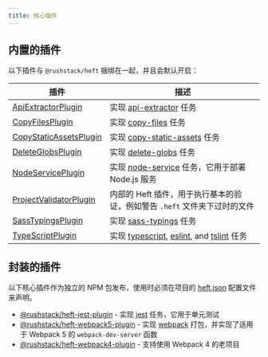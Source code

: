 ```yaml
---
title: 核心插件
---
```


## 内置的插件

以下插件与 `@rushstack/heft` 捆绑在一起，并且会默认开启：

| 插件                                                                                                                                    | 描述                                                                                                           |
| --------------------------------------------------------------------------------------------------------------------------------------- | -------------------------------------------------------------------------------------------------------------- |
| [ApiExtractorPlugin](https://github.com/microsoft/rushstack/blob/master/apps/heft/src/plugins/ApiExtractorPlugin/ApiExtractorPlugin.ts) | 实现 [api-extractor](../tasks/api-extractor.md) 任务                                                           |
| [CopyFilesPlugin](https://github.com/microsoft/rushstack/blob/master/apps/heft/src/plugins/CopyFilesPlugin.ts)                          | 实现 [copy-files](../tasks/copy-files.md) 任务                                                                 |
| [CopyStaticAssetsPlugin](https://github.com/microsoft/rushstack/blob/master/apps/heft/src/plugins/CopyStaticAssetsPlugin.ts)            | 实现 [copy-static-assets](../tasks/copy-static-assets.md) 任务                                                 |
| [DeleteGlobsPlugin](https://github.com/microsoft/rushstack/blob/master/apps/heft/src/plugins/DeleteGlobsPlugin.ts)                      | 实现 [delete-globs](../tasks/delete-globs.md) 任务                                                             |
| [NodeServicePlugin](https://github.com/microsoft/rushstack/blob/master/apps/heft/src/plugins/NodeServicePlugin.ts)                      | 实现 [node-service](../tasks/node-service.md) 任务，它用于部署 Node.js 服务                                    |
| [ProjectValidatorPlugin](https://github.com/microsoft/rushstack/blob/master/apps/heft/src/plugins/ProjectValidatorPlugin.ts)            | 内部的 Heft 插件，用于执行基本的验证，例如警告 `.heft` 文件夹下过时的文件                                      |
| [SassTypingsPlugin](https://github.com/microsoft/rushstack/blob/master/heft-plugins/heft-sass-plugin/src/SassTypingsPlugin.ts)          | 实现 [sass-typings](../tasks/sass-typings.md) 任务                                                             |
| [TypeScriptPlugin](https://github.com/microsoft/rushstack/blob/master/apps/heft/src/plugins/TypeScriptPlugin/TypeScriptPlugin.ts)       | 实现 [typescript](../tasks/typescript.md), [eslint](../tasks/eslint.md), and [tslint](../tasks/tslint.md) 任务 |

## 封装的插件

以下核心插件作为独立的 NPM 包发布，使用时必须在项目的 [heft.json](../configs/heft_json.md) 配置文件来声明。

- [@rushstack/heft-jest-plugin](https://github.com/microsoft/rushstack/tree/master/heft-plugins/heft-jest-plugin) - 实现 [jest](../tasks/jest.md) 任务，它用于单元测试
- [@rushstack/heft-webpack5-plugin](https://github.com/microsoft/rushstack/tree/master/heft-plugins/heft-webpack5-plugin) - 实现 [webpack](../tasks/webpack.md) 打包，并实现了适用于 Webpack 5 的 `webpack-dev-server` 函数
- [@rushstack/heft-webpack4-plugin](https://github.com/microsoft/rushstack/tree/master/heft-plugins/heft-webpack4-plugin) - 支持使用 Webpack 4 的老项目
